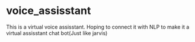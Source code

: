 # voice_assisstant

This is a virtual voice assisstant. Hoping to connect it with NLP to make it a virtual assisstant chat bot(Just like jarvis)
